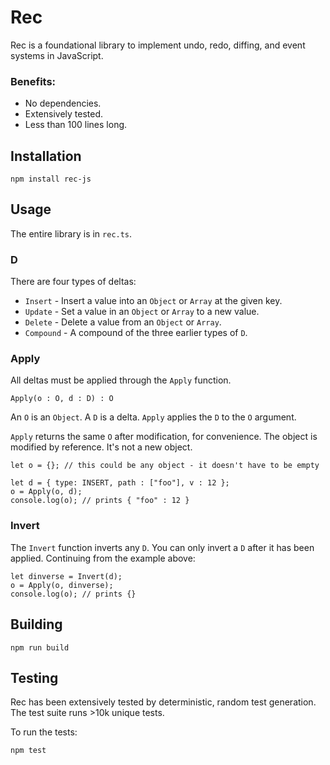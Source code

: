 # Rec

Rec is a foundational library to implement undo, redo, diffing, and event systems in JavaScript.

### Benefits:

* No dependencies.
* Extensively tested.
* Less than 100 lines long.

## Installation

```
npm install rec-js
```

## Usage

The entire library is in `rec.ts`.

### D

There are four types of deltas:

* `Insert` - Insert a value into an `Object` or `Array` at the given key.
* `Update` - Set a value in an `Object` or `Array` to a new value.
* `Delete` - Delete a value from an `Object` or `Array`. 
* `Compound` - A compound of the three earlier types of `D`.

### Apply

All deltas must be applied through the `Apply` function.

```
Apply(o : O, d : D) : O
```

An `O` is an `Object`. A `D` is a delta. `Apply` applies the `D` to the `O` argument.

`Apply` returns the same `O` after modification, for convenience. The object is modified by reference. It's not a new object.

```
let o = {}; // this could be any object - it doesn't have to be empty

let d = { type: INSERT, path : ["foo"], v : 12 };
o = Apply(o, d);
console.log(o); // prints { "foo" : 12 }
```

### Invert

The `Invert` function inverts any `D`. You can only invert a `D` after it has been applied. Continuing from the example above:

```
let dinverse = Invert(d);
o = Apply(o, dinverse);
console.log(o); // prints {}
```

## Building

```
npm run build
```

## Testing

Rec has been extensively tested by deterministic, random test generation. The test suite runs >10k unique tests.

To run the tests:

```
npm test
```
